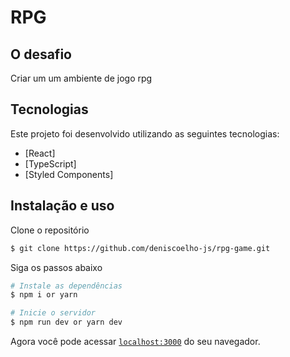 # RPG

## O desafio

Criar um um ambiente de jogo rpg

## Tecnologias

Este projeto foi desenvolvido utilizando as seguintes tecnologias:

- [React]
- [TypeScript]
- [Styled Components]

## Instalação e uso

Clone o repositório

```bash
$ git clone https://github.com/deniscoelho-js/rpg-game.git

```

Siga os passos abaixo

```bash
# Instale as dependências
$ npm i or yarn

# Inicie o servidor
$ npm run dev or yarn dev
```

Agora você pode acessar [`localhost:3000`](http://localhost:3000) do seu navegador.
